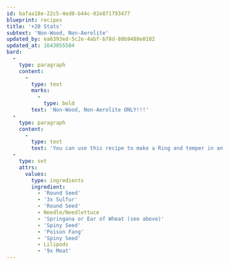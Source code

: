 ```yaml
---
id: bafaa18e-22c5-4ed0-b44c-02e871793477
blueprint: recipes
title: '+20 Stats'
subtext: 'Non-Wood, Non-Aerolite'
updated_by: ea6393ed-5c2e-4abf-b78d-80b9488e0102
updated_at: 1643055584
bard:
  -
    type: paragraph
    content:
      -
        type: text
        marks:
          -
            type: bold
        text: 'Non-Wood, Non-Aerolite ONLY!!!'
  -
    type: paragraph
    content:
      -
        type: text
        text: 'You can use this recipe to make a Ring and temper in an _Ear of Wheat_ in place of the _Springana_. The result will be a _Forbidden Ring_ with +20 Stats and the effect: Shared EXP(Experience)'
  -
    type: set
    attrs:
      values:
        type: ingredients
        ingredient:
          - 'Round Seed'
          - '3x Sulfur'
          - 'Round Seed'
          - Needle/Needlettuce
          - 'Springana or Ear of Wheat (see above)'
          - 'Spiny Seed'
          - 'Poison Fang'
          - 'Spiny Seed'
          - Lilipods
          - '9x Meat'
---
```

